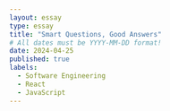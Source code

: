 ```yaml
---
layout: essay
type: essay
title: "Smart Questions, Good Answers"
# All dates must be YYYY-MM-DD format!
date: 2024-04-25
published: true
labels:
  - Software Engineering
  - React
  - JavaScript
---
```


## 
